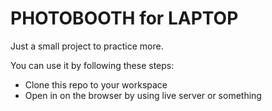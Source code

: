 # PHOTOBOOTH for LAPTOP

Just a small project to practice more.

You can use it by following these steps:

- Clone this repo to your workspace
- Open in on the browser by using live server or something
  